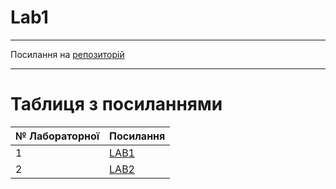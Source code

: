 # Lab1
---

Посилання на [репозиторій](https://github.com/bodia1132/devops_course)

---
# Таблиця з посиланнями
|№ Лабораторної|Посилання|
|---|---|
|1|[LAB1](https://github.com/bodia1132/Labs/tree/master/lab%201)|
|2|[LAB2](https://github.com/bodia1132/Labs/tree/master/lab%202a)|


